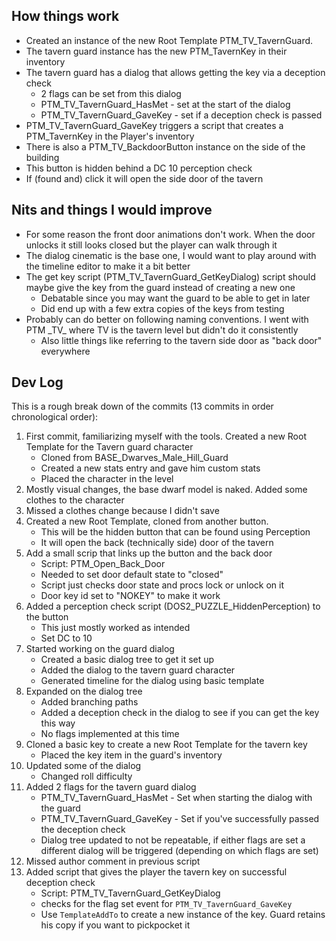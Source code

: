 ## How things work

- Created an instance of the new Root Template PTM_TV_TavernGuard.
- The tavern guard instance has the new PTM_TavernKey in their inventory
- The tavern guard has a dialog that allows getting the key via a deception check
  - 2 flags can be set from this dialog
  - PTM_TV_TavernGuard_HasMet - set at the start of the dialog
  - PTM_TV_TavernGuard_GaveKey - set if a deception check is passed
- PTM_TV_TavernGuard_GaveKey triggers a script that creates a PTM_TavernKey in the Player's inventory
- There is also a PTM_TV_BackdoorButton instance on the side of the building
- This button is hidden behind a DC 10 perception check
- If (found and) click it will open the side door of the tavern

## Nits and things I would improve

- For some reason the front door animations don't work. When the door unlocks it still looks closed but the player can walk through it
- The dialog cinematic is the base one, I would want to play around with the timeline editor to make it a bit better
- The get key script (PTM_TV_TavernGuard_GetKeyDialog) script should maybe give the key from the guard instead of creating a new one
  - Debatable since you may want the guard to be able to get in later
  - Did end up with a few extra copies of the keys from testing
- Probably can do better on following naming conventions. I went with PTM \_TV\_ where TV is the tavern level but didn't do it consistently
  - Also little things like referring to the tavern side door as "back door" everywhere

## Dev Log

This is a rough break down of the commits (13 commits in order chronological order):

1. First commit, familiarizing myself with the tools. Created a new Root Template for the Tavern guard character
   - Cloned from BASE_Dwarves_Male_Hill_Guard
   - Created a new stats entry and gave him custom stats
   - Placed the character in the level
2. Mostly visual changes, the base dwarf model is naked. Added some clothes to the character
3. Missed a clothes change because I didn't save
4. Created a new Root Template, cloned from another button.
   - This will be the hidden button that can be found using Perception
   - It will open the back (technically side) door of the tavern
5. Add a small scrip that links up the button and the back door
   - Script: PTM_Open_Back_Door
   - Needed to set door default state to "closed"
   - Script just checks door state and procs lock or unlock on it
   - Door key id set to "NOKEY" to make it work
6. Added a perception check script (DOS2_PUZZLE_HiddenPerception) to the button
   - This just mostly worked as intended
   - Set DC to 10
7. Started working on the guard dialog
   - Created a basic dialog tree to get it set up
   - Added the dialog to the tavern guard character
   - Generated timeline for the dialog using basic template
8. Expanded on the dialog tree
   - Added branching paths
   - Added a deception check in the dialog to see if you can get the key this way
   - No flags implemented at this time
9. Cloned a basic key to create a new Root Template for the tavern key
   - Placed the key item in the guard's inventory
10. Updated some of the dialog
    - Changed roll difficulty
11. Added 2 flags for the tavern guard dialog
    - PTM_TV_TavernGuard_HasMet - Set when starting the dialog with the guard
    - PTM_TV_TavernGuard_GaveKey - Set if you've successfully passed the deception check
    - Dialog tree updated to not be repeatable, if either flags are set a different dialog will be triggered (depending on which flags are set)
12. Missed author comment in previous script
13. Added script that gives the player the tavern key on successful deception check
    - Script: PTM_TV_TavernGuard_GetKeyDialog
    - checks for the flag set event for `PTM_TV_TavernGuard_GaveKey`
    - Use `TemplateAddTo` to create a new instance of the key. Guard retains his copy if you want to pickpocket it

